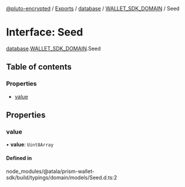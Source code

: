 [@pluto-encrypted](../README.md) / [Exports](../modules.md) / [database](../modules/database.md) / [WALLET\_SDK\_DOMAIN](../modules/database.WALLET_SDK_DOMAIN.md) / Seed

# Interface: Seed

[database](../modules/database.md).[WALLET\_SDK\_DOMAIN](../modules/database.WALLET_SDK_DOMAIN.md).Seed

## Table of contents

### Properties

- [value](database.WALLET_SDK_DOMAIN.Seed.md#value)

## Properties

### value

• **value**: `Uint8Array`

#### Defined in

node_modules/@atala/prism-wallet-sdk/build/typings/domain/models/Seed.d.ts:2
